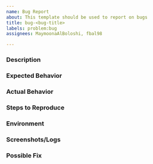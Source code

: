 ```yaml
---
name: Bug Report
about: This template should be used to report on bugs
title: bug-<bug-title>
labels: problem:bug
assignees: MaymoonaAlBoloshi, fbal98

---
```


### Description
<!-- Brief summary of the issue -->

### Expected Behavior
<!-- What should happen -->

### Actual Behavior
<!-- What is currently happening -->

### Steps to Reproduce
<!-- List steps to reproduce the issue: 1, 2, 3 -->

### Environment
<!-- Details about the environment: Framework, OS, Browser (if FE) -->

### Screenshots/Logs
<!-- Attach relevant screenshots or logs -->

### Possible Fix
<!-- Suggestions for fixing the issue (optional) -->
